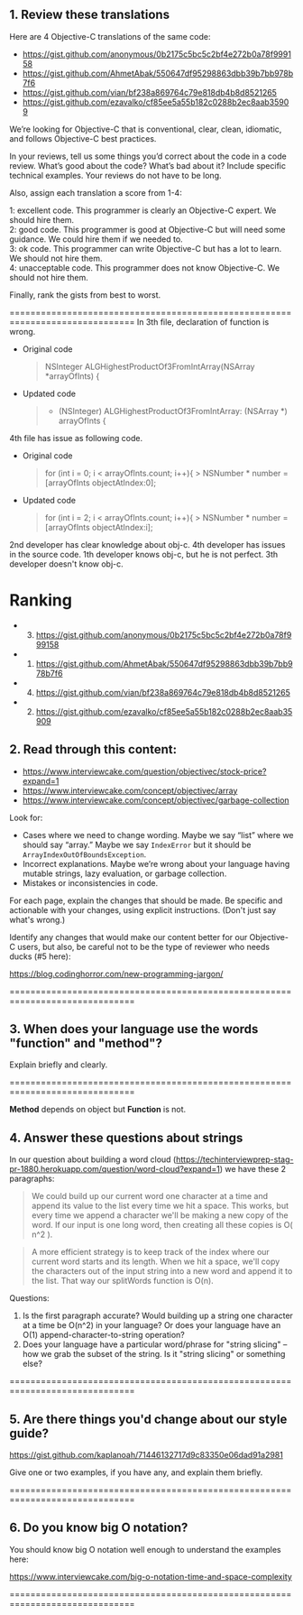 ## 1. Review these translations

Here are 4 Objective-C translations of the same code:

- https://gist.github.com/anonymous/0b2175c5bc5c2bf4e272b0a78f999158
- https://gist.github.com/AhmetAbak/550647df95298863dbb39b7bb978b7f6
- https://gist.github.com/vian/bf238a869764c79e818db4b8d8521265
- https://gist.github.com/ezavalko/cf85ee5a55b182c0288b2ec8aab35909

We’re looking for Objective-C that is conventional, clear, clean, idiomatic, and follows Objective-C best practices.

In your reviews, tell us some things you’d correct about the code in a code review. What’s good about the code? What’s bad about it? Include specific technical examples. Your reviews do not have to be long.

Also, assign each translation a score from 1-4:

1: excellent code. This programmer is clearly an Objective-C expert. We should hire them.  
2: good code. This programmer is good at Objective-C but will need some guidance. We could hire them if we needed to.  
3: ok code. This programmer can write Objective-C but has a lot to learn. We should not hire them.  
4: unacceptable code. This programmer does not know Objective-C. We should not hire them.  

Finally, rank the gists from best to worst.

==============================================================================
In 3th file, declaration of function is wrong.
- Original code
	> NSInteger ALGHighestProductOf3FromIntArray(NSArray *arrayOfInts) {

- Updated code
	> + (NSInteger) ALGHighestProductOf3FromIntArray: (NSArray *) arrayOfInts {

4th file has issue as following code.
- Original code
    > for (int i = 0; i < arrayOfInts.count; i++){
       > NSNumber * number = [arrayOfInts objectAtIndex:0];

- Updated code
    > for (int i = 2; i < arrayOfInts.count; i++){
      > NSNumber * number = [arrayOfInts objectAtIndex:i];

2nd developer has clear knowledge about obj-c.
4th developer has issues in the source code.
1th developer knows obj-c, but he is not perfect.
3th developer doesn't know obj-c.

# Ranking
- 3. https://gist.github.com/anonymous/0b2175c5bc5c2bf4e272b0a78f999158
- 1. https://gist.github.com/AhmetAbak/550647df95298863dbb39b7bb978b7f6
- 4. https://gist.github.com/vian/bf238a869764c79e818db4b8d8521265
- 2. https://gist.github.com/ezavalko/cf85ee5a55b182c0288b2ec8aab35909


## 2. Read through this content:

- https://www.interviewcake.com/question/objectivec/stock-price?expand=1
- https://www.interviewcake.com/concept/objectivec/array
- https://www.interviewcake.com/concept/objectivec/garbage-collection

Look for:
 
- Cases where we need to change wording. Maybe we say “list” where we should say “array.” Maybe we say `IndexError` but it should be `ArrayIndexOutOfBoundsException`.
- Incorrect explanations. Maybe we’re wrong about your language having mutable strings, lazy evaluation, or garbage collection.
- Mistakes or inconsistencies in code.
 
For each page, explain the changes that should be made. Be specific and actionable with your changes, using explicit instructions. (Don't just say what's wrong.)
 
Identify any changes that would make our content better for our Objective-C users, but also, be careful not to be the type of reviewer who needs ducks (#5 here):
 
https://blog.codinghorror.com/new-programming-jargon/

==============================================================================




















## 3. When does your language use the words "function" and "method"?

Explain briefly and clearly.

==============================================================================

**Method**  depends on object but **Function** is not.


## 4. Answer these questions about strings

In our question about building a word cloud (https://techinterviewprep-stag-pr-1880.herokuapp.com/question/word-cloud?expand=1) we have these 2 paragraphs:

> We could build up our current word one character at a time and append its value to the list every time we hit a space. This works, but every time we append a character we'll be making a new copy of the word. If our input is one long word, then creating all these copies is O( n^2 ).

> A more efficient strategy is to keep track of the index where our current word starts and its length. When we hit a space, we'll copy the characters out of the input string into a new word and append it to the list. That way our splitWords function is O(n).

Questions:

1. Is the first paragraph accurate? Would building up a string one character at a time be O(n^2) in your language? Or does your language have an O(1) append-character-to-string operation?
1. Does your language have a particular word/phrase for "string slicing" – how we grab the subset of the string. Is it "string slicing" or something else?

==============================================================================





## 5. Are there things you'd change about our style guide?

https://gist.github.com/kaplanoah/71446132717d9c83350e06dad91a2981

Give one or two examples, if you have any, and explain them briefly.

==============================================================================




## 6. Do you know big O notation?

You should know big O notation well enough to understand the examples here:

https://www.interviewcake.com/big-o-notation-time-and-space-complexity

==============================================================================





